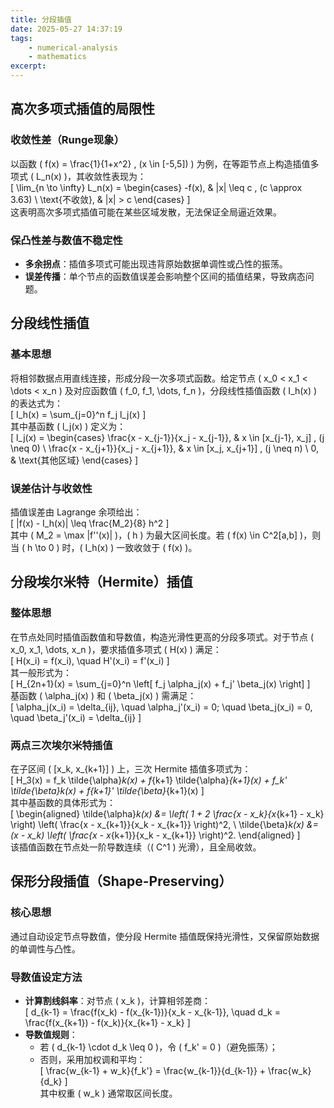 ```yaml
---
title: 分段插值
date: 2025-05-27 14:37:19
tags:
    - numerical-analysis
    - mathematics
excerpt:
---
```

## 高次多项式插值的局限性  

### 收敛性差（Runge现象）  
以函数 \( f(x) = \frac{1}{1+x^2} \, (x \in [-5,5]) \) 为例，在等距节点上构造插值多项式 \( L_n(x) \)，其收敛性表现为：  
\[
\lim_{n \to \infty} L_n(x) = 
\begin{cases} 
-f(x), & |x| \leq c \, (c \approx 3.63) \\
\text{不收敛}, & |x| > c 
\end{cases}
\]  
这表明高次多项式插值可能在某些区域发散，无法保证全局逼近效果。  

### 保凸性差与数值不稳定性  
- **多余拐点**：插值多项式可能出现违背原始数据单调性或凸性的振荡。  
- **误差传播**：单个节点的函数值误差会影响整个区间的插值结果，导致病态问题。  


## 分段线性插值  
### 基本思想  
将相邻数据点用直线连接，形成分段一次多项式函数。给定节点 \( x_0 < x_1 < \dots < x_n \) 及对应函数值 \( f_0, f_1, \dots, f_n \)，分段线性插值函数 \( I_h(x) \) 的表达式为：  
\[
I_h(x) = \sum_{j=0}^n f_j l_j(x)
\]  
其中基函数 \( l_j(x) \) 定义为：  
\[
l_j(x) = 
\begin{cases} 
\frac{x - x_{j-1}}{x_j - x_{j-1}}, & x \in [x_{j-1}, x_j] \, (j \neq 0) \\
\frac{x - x_{j+1}}{x_j - x_{j+1}}, & x \in [x_j, x_{j+1}] \, (j \neq n) \\
0, & \text{其他区域}
\end{cases}
\]  

### 误差估计与收敛性  
插值误差由 Lagrange 余项给出：  
\[
|f(x) - I_h(x)| \leq \frac{M_2}{8} h^2
\]  
其中 \( M_2 = \max |f''(x)| \)，\( h \) 为最大区间长度。若 \( f(x) \in C^2[a,b] \)，则当 \( h \to 0 \) 时，\( I_h(x) \) 一致收敛于 \( f(x) \)。  


## 分段埃尔米特（Hermite）插值  
### 整体思想  
在节点处同时插值函数值和导数值，构造光滑性更高的分段多项式。对于节点 \( x_0, x_1, \dots, x_n \)，要求插值多项式 \( H(x) \) 满足：  
\[
H(x_i) = f(x_i), \quad H'(x_i) = f'(x_i)
\]  
其一般形式为：  
\[
H_{2n+1}(x) = \sum_{j=0}^n \left[ f_j \alpha_j(x) + f_j' \beta_j(x) \right]
\]  
基函数 \( \alpha_j(x) \) 和 \( \beta_j(x) \) 需满足：  
\[
\alpha_j(x_i) = \delta_{ij}, \quad \alpha_j'(x_i) = 0; \quad \beta_j(x_i) = 0, \quad \beta_j'(x_i) = \delta_{ij}
\]  

### 两点三次埃尔米特插值  
在子区间 \( [x_k, x_{k+1}] \) 上，三次 Hermite 插值多项式为：  
\[
H_3(x) = f_k \tilde{\alpha}_k(x) + f_{k+1} \tilde{\alpha}_{k+1}(x) + f_k' \tilde{\beta}_k(x) + f_{k+1}' \tilde{\beta}_{k+1}(x)
\]  
其中基函数的具体形式为：  
\[
\begin{aligned}
\tilde{\alpha}_k(x) &= \left( 1 + 2 \frac{x - x_k}{x_{k+1} - x_k} \right) \left( \frac{x - x_{k+1}}{x_k - x_{k+1}} \right)^2, \\
\tilde{\beta}_k(x) &= (x - x_k) \left( \frac{x - x_{k+1}}{x_k - x_{k+1}} \right)^2.
\end{aligned}
\]  
该插值函数在节点处一阶导数连续（\( C^1 \) 光滑），且全局收敛。  


## 保形分段插值（Shape-Preserving）  
### 核心思想  
通过自动设定节点导数值，使分段 Hermite 插值既保持光滑性，又保留原始数据的单调性与凸性。  

### 导数值设定方法  
- **计算割线斜率**：对节点 \( x_k \)，计算相邻差商：  
  \[
  d_{k-1} = \frac{f(x_k) - f(x_{k-1})}{x_k - x_{k-1}}, \quad d_k = \frac{f(x_{k+1}) - f(x_k)}{x_{k+1} - x_k}
  \]  
- **导数值规则**：  
  - 若 \( d_{k-1} \cdot d_k \leq 0 \)，令 \( f_k' = 0 \)（避免振荡）；  
  - 否则，采用加权调和平均：  
    \[
    \frac{w_{k-1} + w_k}{f_k'} = \frac{w_{k-1}}{d_{k-1}} + \frac{w_k}{d_k}
    \]  
  其中权重 \( w_k \) 通常取区间长度。  


